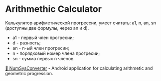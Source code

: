 # Arithmethic Calculator
Калькулятор арифметической прогрессии, умеет считать: a1, n, an, sn (доступны две формулы, через an и d).

* a1 - первый член прогресии;
* d - разность;
* an - n-ый член прогресии;
* n - порядковый номер члена прогресии;
* sn - сумма первых n членов.

[:paperclip: NumSysConverter](https://t.me/therxmv_channel/25) - Android application for calculating arithmetic and geometric progression.
